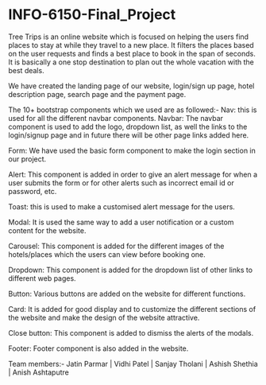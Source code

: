 # INFO-6150-Final_Project
Tree Trips is an online website which is focused on helping the users find places to stay at while they travel to a new place. It filters the places based on the user requests and finds a best place to book in the span of seconds. It is basically a one stop destination to plan out the whole vacation with the best deals.  

We have created the landing page of our website, login/sign up page, hotel description page, search page and the payment page. 

The 10+ bootstrap components which we used are as followed:-
Nav: this is used for all the different navbar components.
Navbar: The navbar component is used to add the logo, dropdown list, as well the links to the login/signup page and in future there will be other page links added here. 

Form: We have used the basic form component to make the login section in our project. 

Alert: This component is added in order to give an alert message for when a user submits the form or for other alerts such as incorrect email id or password, etc.  

Toast: this is used to make a customised alert message for the users.

Modal: It is used the same way to add a user notification or a custom content for the website. 

Carousel: This component is added for the different images of the hotels/places which the users can view before booking one. 

Dropdown: This component is added for the dropdown list of other links to different web pages. 

Button: Various buttons are added on the website for different functions. 

Card: It is added for good display and to customize the different sections of the website and make the design of the website attractive.

Close button: This component is added to dismiss the alerts of the modals. 

Footer: Footer component is also added in the website. 

Team members:-
Jatin Parmar |
Vidhi Patel |
Sanjay Tholani |
Ashish Shethia |
Anish Ashtaputre
